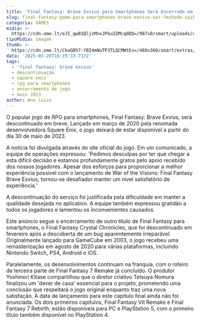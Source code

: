 ```yaml
---
title: 'Final Fantasy: Brave Exvius para Smartphones Será Encerrado em Maio'
slug: final-fantasy-game-para-smartphones-brave-exvius-ser-fechado-saiba-quando
categoria: GAMES
midia: >-
  https://cdn.ome.lt/eJI_qw01QljzMnxJPbu3ZMcq8DQ=/987x0/smart/uploads/conteudo/fotos/OMELETE_CAPA_-_2025-03-28T125637.689.png
tipoMidia: imagem
thumb: >-
  https://cdn.ome.lt/CkoGDh7-YBI4mNuTP3TLQCMWtEs=/480x360/smart/extras/conteudos/omelete_THUMB_-_2025-03-28T125627.631.png
data: '2025-03-28T16:19:33.717Z'
tags:
  - 'final fantasy: brave exvius'
  - descontinuação
  - square enix
  - rpg para smartphones
  - encerramento de jogo
  - maio 2023
author: Ana Luiza
---
```


O popular jogo de RPG para smartphones, Final Fantasy: Brave Exvius, será descontinuado em breve. Lançado em março de 2020 pela renomada desenvolvedora Square Enix, o jogo deixará de estar disponível a partir do dia 30 de maio de 2023.

A notícia foi divulgada através do site oficial do jogo. Em um comunicado, a equipe de operações expressou: 'Pedimos desculpas por ter que chegar a esta difícil decisão e estamos profundamente gratos pelo apoio recebido dos nossos jogadores. Apesar dos esforços para proporcionar a melhor experiência possível com o lançamento de War of the Visions: Final Fantasy Brave Exvius, tornou-se desafiador manter um nível satisfatório de experiência.'

A descontinuação do serviço foi justificada pela dificuldade em manter a qualidade desejada no aplicativo. A equipe também expressou gratidão a todos os jogadores e lamentou os inconvenientes causados.

Este anúncio segue o encerramento de outro título de Final Fantasy para smartphones, o Final Fantasy Crystal Chronicles, que foi descontinuado em fevereiro após a descoberta de um bug aparentemente irreparável. Originalmente lançado para GameCube em 2003, o jogo recebeu uma remasterização em agosto de 2020 para várias plataformas, incluindo Nintendo Switch, PS4, Android e iOS.

Paralelamente, os desenvolvimentos continuam na franquia, com o roteiro da terceira parte de Final Fantasy 7 Remake já concluído. O produtor Yoshinori Kitase compartilhou que o diretor criativo Tetsuya Nomura finalizou um 'dever de casa' essencial para o projeto, prometendo uma conclusão que respeitará o jogo original enquanto traz uma nova satisfação. A data de lançamento para este capítulo final ainda não foi anunciada. Os dois primeiros capítulos, Final Fantasy VII Remake e Final Fantasy 7 Rebirth, estão disponíveis para PC e PlayStation 5, com o primeiro título também disponível no PlayStation 4.
